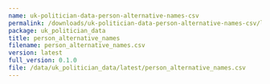 ```yaml
---
name: uk-politician-data-person-alternative-names-csv
permalink: /downloads/uk-politician-data-person-alternative-names-csv/latest
package: uk_politician_data
title: person_alternative_names
filename: person_alternative_names.csv
version: latest
full_version: 0.1.0
file: /data/uk_politician_data/latest/person_alternative_names.csv
---
```

